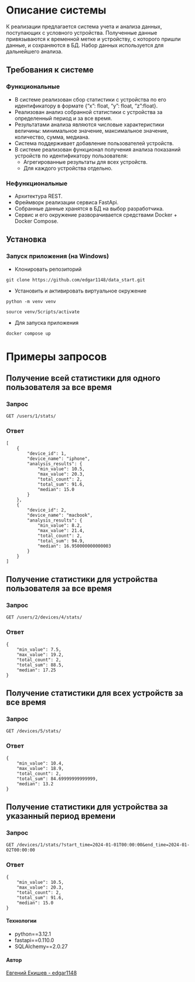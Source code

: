 # Описание системы

К реализации предлагается система учета и анализа данных, поступающих с условного устройства. Полученные данные привязываются к временной метке и устройству, с которого пришли данные, и сохраняются в БД. Набор данных используется для дальнейшего анализа.

## Требования к системе

### Функциональные

- В системе реализован сбор статистики с устройства по его идентификатору в формате {“x”: float, “y”: float, “z”:float}.
- Реализован анализ собранной статистики с устройства за определенный период и за все время.
- Результатами анализа являются числовые характеристики величины: минимальное значение, максимальное значение, количество, сумма, медиана.
- Система поддерживает добавление пользователей устройств.
- В системе реализован функционал получения анализа показаний устройств по идентификатору пользователя:
  - Агрегированные результаты для всех устройств.
  - Для каждого устройства отдельно.

### Нефункциональные

- Архитектура REST.
- Фреймворк реализации сервиса FastApi.
- Собранные данные хранятся в БД на выбор разработчика.
- Сервис и его окружение разворачивается средствами Docker + Docker Compose.

## Установка

### Запуск приложения (на Windows)

- Клонировать репозиторий

```
git clone https://github.com/edgar1148/data_start.git
```

- Установить и активировать виртуальное окружение

```
python -m venv venv
```

```
source venv/Scripts/activate
```

- Для запуска приложения

```
docker compose up
```

# Примеры запросов

## Получение всей статистики для одного пользователя за все время

### Запрос
```
GET /users/1/stats/
```
### Ответ
```
[
    {
        "device_id": 1,
        "device_name": "iphone",
        "analysis_results": {
            "min_value": 10.5,
            "max_value": 20.3,
            "total_count": 2,
            "total_sum": 91.6,
            "median": 15.0
        }
    },
    {
        "device_id": 2,
        "device_name": "macbook",
        "analysis_results": {
            "min_value": 8.2,
            "max_value": 21.4,
            "total_count": 2,
            "total_sum": 94.9,
            "median": 16.950000000000003
        }
    }
]
```

## Получение статистики для устройства пользователя за все время

### Запрос
```
GET /users/2/devices/4/stats/
```
### Ответ
```
{
    "min_value": 7.5,
    "max_value": 19.2,
    "total_count": 2,
    "total_sum": 88.5,
    "median": 17.25
}
```
## Получение статистики для всех устройств за все время

### Запрос
```
GET /devices/5/stats/
```
### Ответ
```
{
    "min_value": 10.4,
    "max_value": 18.9,
    "total_count": 2,
    "total_sum": 84.69999999999999,
    "median": 13.2
}
```
## Получение статистики для устройства за указанный период времени

### Запрос
```
GET /devices/1/stats/?start_time=2024-01-01T00:00:00&end_time=2024-01-02T00:00:00
```
### Ответ
```
{
    "min_value": 10.5,
    "max_value": 20.3,
    "total_count": 2,
    "total_sum": 91.6,
    "median": 15.0
}
```
#### Технологии
- python==3.12.1
- fastapi==0.110.0
- SQLAlchemy==2.0.27

#### Автор
[Евгений Екишев - edgar1148](https://github.com/edgar1148)